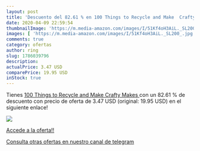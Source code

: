 ```yaml
---
layout: post
title: 'Descuento del 82.61 % en 100 Things to Recycle and Make  Crafty M'
date: 2020-04-09 22:59:54
thumbnailImage: 'https://m.media-amazon.com/images/I/51Kf4oH3AiL._SL200_.jpg'
images: [ 'https://m.media-amazon.com/images/I/51Kf4oH3AiL._SL200_.jpg' ]
comments: true
category: ofertas
author: ring
slug: 1786039796
description:
actualPrice: 3.47 USD
comparePrice: 19.95 USD
inStock: true
---
```


Tienes [100 Things to Recycle and Make  Crafty Makes ](https://www.amazon.com/dp/1786039796/?tag=redken08-20) con un 82.61 % de descuento con precio de oferta de 3.47 USD (original: 19.95 USD) en el siguiente enlace!

[![](https://m.media-amazon.com/images/I/51Kf4oH3AiL._SL200_.jpg)](https://www.amazon.com/dp/1786039796/?tag=redken08-20)

[Accede a la oferta!!](https://www.amazon.com/dp/1786039796/?tag=redken08-20)

[Consulta otras ofertas en nuestro canal de telegram](https://t.me/s/ofertas25)
